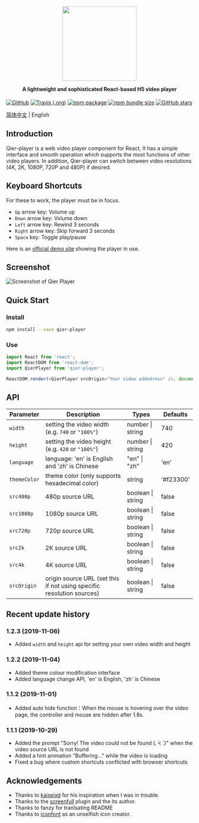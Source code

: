 <h1 align="center">
  <img src="https://i0.hdslb.com/bfs/album/d72f47cd98c9fb6287d7eaf002695de4f53de6f2.png" height="200" width="200"/>
  <p align="center" style="font-size: 0.5em">A lightweight and sophisticated React-based H5 video player</p>
</h1>

[![GitHub](https://img.shields.io/github/license/vortesnail/qier-player)](https://github.com/vortesnail/qier-player/blob/master/LICENSE) [![Travis (.org)](https://img.shields.io/travis/vortesnail/qier-player)]() [![npm package](https://img.shields.io/npm/v/qier-player)](https://www.npmjs.com/package/qier-player) [![npm bundle size](https://img.shields.io/bundlephobia/minzip/qier-player)](https://www.npmjs.com/package/qier-player) [![GitHub stars](https://img.shields.io/github/stars/vortesnail/qier-player)](https://github.com/vortesnail/qier-player/stargazers)

[简体中文](https://github.com/vortesnail/qier-player/blob/master/README-zh-Hans.md) &#124; English

## Introduction

Qier-player is a web video player component for React, It has a simple interface and smooth operation which supports the most functions of other video players. In addition, Qier-player can switch between video resolutions (4K, 2K, 1080P, 720P and 480P) if desired.


## Keyboard Shortcuts

For these to work, the player must be in focus.

- `Up` arrow key: Volume up
-	`Down` arrow key: Volume down
-	`Left` arrow key: Rewind 3 seconds
-	`Right` arrow key: Skip forward 3 seconds
-	`Space` key: Toggle play/pause


Here is an [official demo site](https://vortesnail.github.io/qier-player-demo/) showing the player in use.

## Screenshot

![Screenshot of Qier Player](https://i0.hdslb.com/bfs/album/dc46482ec425ebf78f8501fb44f05f8b01cbda4b.png)


## Quick Start

### Install

```bash
npm install --save qier-player
```

### Use

```js
import React from 'react';
import ReactDOM from 'react-dom';
import QierPlayer from 'qier-player';

ReactDOM.render(<QierPlayer srcOrigin="Your video addedress" />, document.getElementById('root'));
```

## API
| Parameter  |  Description | Types  | Defaults  |
| ------------ | ------------ | ------------ | ------------ |
| `width`  | setting the video width (e.g. `740` or `"100%"`) | number &#124; string  |  740 |
| `height`  | setting the video height (e.g. `420` or `"100%"`)  | number &#124; string  |  420 |
| `language`  | language: 'en' is English and  'zh' is Chinese  | "en" &#124; "zh"  |  'en' |
| `themeColor`  | theme color (only supports hexadecimal color)  | string  |  '#f23300' |
| `src480p`  | 480p source URL | boolean &#124; string   | false  |
| `src1080p`  |  1080p source URL | boolean &#124; string   | false  |
| `src720p`  | 720p source URL | boolean &#124; string   | false  |
| `src2k`  |  2K source URL | boolean &#124; string   | false  |
| `src4k`  |  4K source URL | boolean &#124; string   | false  |
| `srcOrigin`  |  origin source URL (set this if not using specific resolution sources) | boolean &#124; string   | false  |

## Recent update history

### 1.2.3 (2019-11-06)
- Added `width` and `height` api for setting your own video width and height

### 1.2.2 (2019-11-04)
- Added theme colour modification interface
- Added language change API, 'en' is English, 'zh' is Chinese

### 1.1.2 (2019-11-01)
-	Added auto hide function：When the mouse is hovering over the video page, the controller and mouse are hidden after 1.8s.

### 1.1.1 (2019-10-29)
- Added the prompt "Sorry! The video could not be found (. ́< ̀.)" when the video source URL is not found
- Added a hint animation "Buffering..." while the video is loading
- Fixed a bug where custom shortcuts conflicted with browser shortcuts


## Acknowledgements
- Thanks to [kaiseixd](https://github.com/kaiseixd) for his inspiration when I was in trouble.
- Thanks to the [screenfull](https://github.com/sindresorhus/screenfull.js/) plugin and the its author.
- Thanks to fanzy for tranlsating README
- Thanks to [iconfont](https://www.iconfont.cn/) as an unselfish icon creator.
